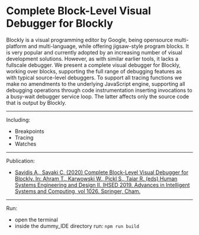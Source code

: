 # Complete Block-Level Visual Debugger for Blockly

Blockly is a visual programming editor by Google, being opensource multi-platform and multi-language, while offering jigsaw-style program
blocks. It is very popular and currently adopted by an increasing number of visual development solutions. However, as with similar earlier 
tools, it lacks a fullscale debugger. We present a complete visual debugger for Blockly, working over blocks, supporting the full range of 
debugging features as with typical source-level debuggers. To support all tracing functions we make no amendments to the underlying JavaScript 
engine, supporting all debugging operations through code instrumentation inserting invocations to a busy-wait debugger service loop. The latter
affects only the source code that is output by Blockly.
___

Including:
- Breakpoints
- Tracing
- Watches
___

Publication:
- [Savidis A., Savaki C. (2020) Complete Block-Level Visual Debugger for Blockly. In: Ahram T., Karwowski W., Pickl S., Taiar R. (eds) Human Systems Engineering and Design II. IHSED 2019. Advances in Intelligent Systems and Computing, vol 1026. Springer, Cham.](https://www.researchgate.net/publication/335170518_Complete_Block-Level_Visual_Debugger_for_Blockly)
___

Run: 
- open the terminal 
- inside the dummy_IDE directory run: ``npm run build``
